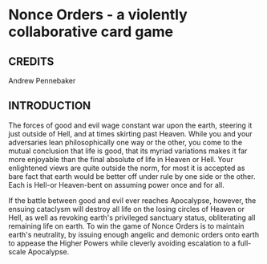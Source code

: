 # Nonce Orders - a violently collaborative card game

## CREDITS

Andrew Pennebaker

## INTRODUCTION

The forces of good and evil wage constant war upon the earth, steering it just outside of Hell, and at times skirting past Heaven. While you and your adversaries lean philosophically one way or the other, you come to the mutual conclusion that life is good, that its myriad variations makes it far more enjoyable than the final absolute of life in Heaven or Hell. Your enlightened views are quite outside the norm, for most it is accepted as bare fact that earth would be better off under rule by one side or the other. Each is Hell-or Heaven-bent on assuming power once and for all.

If the battle between good and evil ever reaches Apocalypse, however, the ensuing cataclysm will destroy all life on the losing circles of Heaven or Hell, as well as revoking earth's privileged sanctuary status, obliterating all remaining life on earth. To win the game of Nonce Orders is to maintain earth's neutrality, by issuing enough angelic and demonic orders onto earth to appease the Higher Powers while cleverly avoiding escalation to a full-scale Apocalypse.
